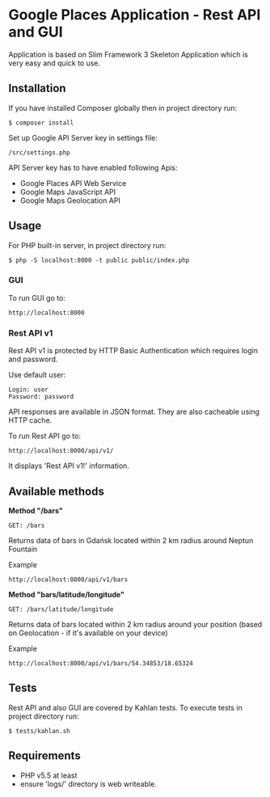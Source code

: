 # Google Places Application - Rest API and GUI
Application is based on Slim Framework 3 Skeleton Application which is very easy and quick to use.

## Installation
If you have installed Composer globally then in project directory run:

    $ composer install

Set up Google API Server key in settings file:

    /src/settings.php
    
API Server key has to have enabled following Apis:
 * Google Places API Web Service
 * Google Maps JavaScript API
 * Google Maps Geolocation API

## Usage
For PHP built-in server, in project directory run:

    $ php -S localhost:8000 -t public public/index.php

### GUI
To run GUI go to:

    http://localhost:8000

### Rest API v1
Rest API v1 is protected by HTTP Basic Authentication which requires login and password.

Use default user:

    Login: user
    Password: password

API responses are available in JSON format. They are also cacheable using HTTP cache.

To run Rest API go to:

    http://localhost:8000/api/v1/

It displays 'Rest API v1!' information.

## Available methods

**Method "/bars"**

    GET: /bars

Returns data of bars in Gdańsk located within 2 km radius around Neptun Fountain

Example

    http://localhost:8000/api/v1/bars

**Method "bars/latitude/longitude"**

    GET: /bars/latitude/longitude

Returns data of bars located within 2 km radius around your position (based on Geolocation - if it's available on your device)    

Example

    http://localhost:8000/api/v1/bars/54.34853/18.65324

## Tests
Rest API and also GUI are covered by Kahlan tests.
To execute tests in project directory run:

    $ tests/kahlan.sh

## Requirements

 - PHP v5.5 at least
 - ensure 'logs/' directory is web writeable.
